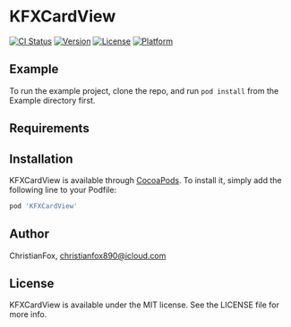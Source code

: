 # KFXCardView

[![CI Status](https://img.shields.io/travis/ChristianFox/KFXCardView.svg?style=flat)](https://travis-ci.org/ChristianFox/KFXCardView)
[![Version](https://img.shields.io/cocoapods/v/KFXCardView.svg?style=flat)](https://cocoapods.org/pods/KFXCardView)
[![License](https://img.shields.io/cocoapods/l/KFXCardView.svg?style=flat)](https://cocoapods.org/pods/KFXCardView)
[![Platform](https://img.shields.io/cocoapods/p/KFXCardView.svg?style=flat)](https://cocoapods.org/pods/KFXCardView)

## Example

To run the example project, clone the repo, and run `pod install` from the Example directory first.

## Requirements

## Installation

KFXCardView is available through [CocoaPods](https://cocoapods.org). To install
it, simply add the following line to your Podfile:

```ruby
pod 'KFXCardView'
```

## Author

ChristianFox, christianfox890@icloud.com

## License

KFXCardView is available under the MIT license. See the LICENSE file for more info.
